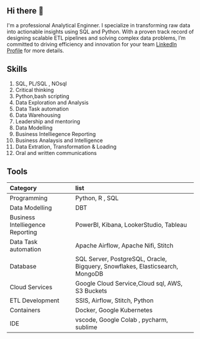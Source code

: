 ## Hi there 👋



I'm a professional Analytical Enginner. I specialize in transforming raw data into actionable insights using SQL and Python. With a proven track record of designing scalable ETL pipelines and solving complex data problems, I’m committed to driving efficiency and innovation for your team [LinkedIn Profile](https://www.linkedin.com/in/dorisonuorji/) for more details.

## Skills

1. SQL, PL/SQL , NOsql
2. Critical thinking
3. Python,bash scripting
4. Data Exploration and Analysis
5. Data Task automation
6. Data Warehousing 
7. Leadership and mentoring
8. Data Modelling
9. Business Intelliegence Reporting
10. Business Analaysis and Intelligence
11. Data Extration, Transformation & Loading
12. Oral and written communications

## Tools

| Category | list | 
| :------ |:---|
|Programming| Python, R , SQL|
|Data Modelling     |DBT    |
|Business Intelliegence Reporting| PowerBI, Kibana, LookerStudio, Tableau|
| Data Task automation| Apache Airflow, Apache Nifi, Stitch
|Database| SQL Server, PostgreSQL, Oracle, Bigquery, Snowflakes, Elasticsearch, MongoDB|
|Cloud Services|Google Cloud Service,Cloud sql, AWS, S3 Buckets|
|ETL Development| SSIS, Airflow, Stitch, Python |
|Containers | Docker, Google Kubernetes |
|IDE | vscode, Google Colab , pycharm, sublime|

